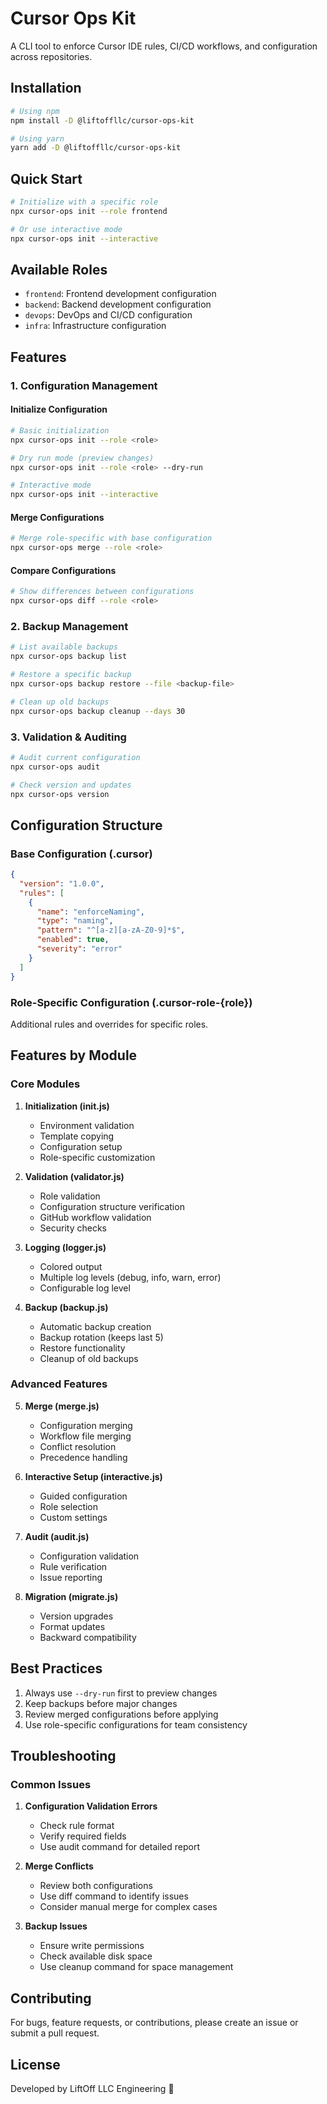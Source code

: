 # Cursor Ops Kit

A CLI tool to enforce Cursor IDE rules, CI/CD workflows, and configuration across repositories.

## Installation

```bash
# Using npm
npm install -D @liftoffllc/cursor-ops-kit

# Using yarn
yarn add -D @liftoffllc/cursor-ops-kit
```

## Quick Start

```bash
# Initialize with a specific role
npx cursor-ops init --role frontend

# Or use interactive mode
npx cursor-ops init --interactive
```

## Available Roles

- `frontend`: Frontend development configuration
- `backend`: Backend development configuration
- `devops`: DevOps and CI/CD configuration
- `infra`: Infrastructure configuration

## Features

### 1. Configuration Management

#### Initialize Configuration
```bash
# Basic initialization
npx cursor-ops init --role <role>

# Dry run mode (preview changes)
npx cursor-ops init --role <role> --dry-run

# Interactive mode
npx cursor-ops init --interactive
```

#### Merge Configurations
```bash
# Merge role-specific with base configuration
npx cursor-ops merge --role <role>
```

#### Compare Configurations
```bash
# Show differences between configurations
npx cursor-ops diff --role <role>
```

### 2. Backup Management

```bash
# List available backups
npx cursor-ops backup list

# Restore a specific backup
npx cursor-ops backup restore --file <backup-file>

# Clean up old backups
npx cursor-ops backup cleanup --days 30
```

### 3. Validation & Auditing

```bash
# Audit current configuration
npx cursor-ops audit

# Check version and updates
npx cursor-ops version
```

## Configuration Structure

### Base Configuration (.cursor)
```json
{
  "version": "1.0.0",
  "rules": [
    {
      "name": "enforceNaming",
      "type": "naming",
      "pattern": "^[a-z][a-zA-Z0-9]*$",
      "enabled": true,
      "severity": "error"
    }
  ]
}
```

### Role-Specific Configuration (.cursor-role-{role})
Additional rules and overrides for specific roles.

## Features by Module

### Core Modules

1. **Initialization (init.js)**
   - Environment validation
   - Template copying
   - Configuration setup
   - Role-specific customization

2. **Validation (validator.js)**
   - Role validation
   - Configuration structure verification
   - GitHub workflow validation
   - Security checks

3. **Logging (logger.js)**
   - Colored output
   - Multiple log levels (debug, info, warn, error)
   - Configurable log level

4. **Backup (backup.js)**
   - Automatic backup creation
   - Backup rotation (keeps last 5)
   - Restore functionality
   - Cleanup of old backups

### Advanced Features

5. **Merge (merge.js)**
   - Configuration merging
   - Workflow file merging
   - Conflict resolution
   - Precedence handling

6. **Interactive Setup (interactive.js)**
   - Guided configuration
   - Role selection
   - Custom settings

7. **Audit (audit.js)**
   - Configuration validation
   - Rule verification
   - Issue reporting

8. **Migration (migrate.js)**
   - Version upgrades
   - Format updates
   - Backward compatibility

## Best Practices

1. Always use `--dry-run` first to preview changes
2. Keep backups before major changes
3. Review merged configurations before applying
4. Use role-specific configurations for team consistency

## Troubleshooting

### Common Issues

1. **Configuration Validation Errors**
   - Check rule format
   - Verify required fields
   - Use audit command for detailed report

2. **Merge Conflicts**
   - Review both configurations
   - Use diff command to identify issues
   - Consider manual merge for complex cases

3. **Backup Issues**
   - Ensure write permissions
   - Check available disk space
   - Use cleanup command for space management

## Contributing

For bugs, feature requests, or contributions, please create an issue or submit a pull request.

## License
Developed by LiftOff LLC Engineering 🚀
